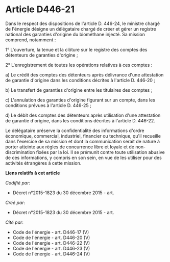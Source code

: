 # Article D446-21

Dans le respect des dispositions de l'article D. 446-24, le ministre chargé de l'énergie désigne un délégataire chargé de
créer et gérer un registre national des garanties d'origine du biométhane injecté. Sa mission comprend, notamment :

1° L'ouverture, la tenue et la clôture sur le registre des comptes des détenteurs de garanties d'origine ; 

2° L'enregistrement de toutes les opérations relatives à ces comptes : 

a) Le crédit des comptes des détenteurs après délivrance d'une attestation de garantie d'origine dans les conditions décrites
à l'article D. 446-20 ; 

b) Le transfert de garanties d'origine entre les titulaires des comptes ; 

c) L'annulation des garanties d'origine figurant sur un compte, dans les conditions prévues à l'article D. 446-25 ; 

d) Le débit des comptes des détenteurs après utilisation d'une attestation de garantie d'origine, dans les conditions
décrites à l'article D. 446-22. 

Le délégataire préserve la confidentialité des informations d'ordre économique, commercial, industriel, financier ou
technique, qu'il recueille dans l'exercice de sa mission et dont la communication serait de nature à porter atteinte aux
règles de concurrence libre et loyale et de non-discrimination fixées par la loi. Il se prémunit contre toute utilisation
abusive de ces informations, y compris en son sein, en vue de les utiliser pour des activités étrangères à cette mission.

**Liens relatifs à cet article**

_Codifié par_:

  - Décret n°2015-1823 du 30 décembre 2015 - art.

_Créé par_:

  - Décret n°2015-1823 du 30 décembre 2015 - art.

_Cité par_:

  - Code de l'énergie - art. D446-17 (V)
  - Code de l'énergie - art. D446-20 (V)
  - Code de l'énergie - art. D446-22 (V)
  - Code de l'énergie - art. D446-23 (V)
  - Code de l'énergie - art. D446-24 (V)
